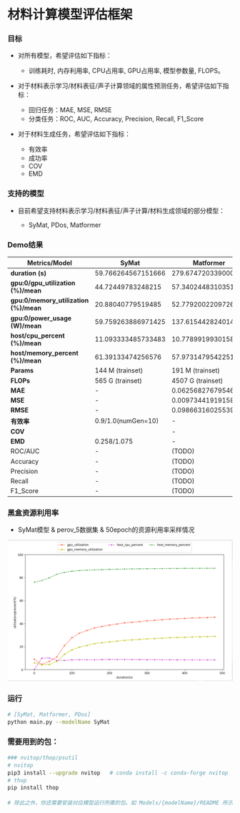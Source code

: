 # 材料计算模型评估框架

### 目标

- 对所有模型，希望评估如下指标：
  - 训练耗时, 内存利用率, CPU占用率, GPU占用率, 模型参数量, FLOPS。

- 对于材料表示学习/材料表征/声子计算领域的属性预测任务，希望评估如下指标：
  - 回归任务：MAE, MSE, RMSE
  - 分类任务：ROC, AUC, Accuracy, Precision, Recall, F1_Score

- 对于材料生成任务，希望评估如下指标：
  - 有效率
  - 成功率
  - COV
  - EMD

 

### 支持的模型

- 目前希望支持材料表示学习/材料表征/声子计算/材料生成领域的部分模型：

  - SyMat, PDos, Matformer

  

### Demo结果

| Metrics/Model                         | **SyMat**                | Matformer | PDos(TODO) | Other |
| ------------------------------------- |--------------------------| ---- | ---- | ----- |
| **duration (s)**                      | 59.766264567151666       | 279.6747203390005 |      |       |
| **gpu:0/gpu_utilization (%)/mean**    | 44.72449783248215        | 57.34024483103515 |      |       |
| **gpu:0/memory_utilization (%)/mean** | 20.88040779519485        | 52.77920022097266 |      |       |
| **gpu:0/power_usage (W)/mean**        | 59.759263886971425       | 137.61544282401448 |      |       |
| **host/cpu_percent (%)/mean**         | 11.093333485733483       | 10.778991993015806 |      |       |
| **host/memory_percent (%)/mean**      | 61.39133474256576        | 57.97314795422511 |      |       |
| **Params** | 144 M (trainset) | 191 M (trainset) | | |
| **FLOPs** | 565 G (trainset) | 4507 G (trainset) | | |
| **MAE** | - | 0.0625682767954642 | | |
| **MSE** | - | 0.00973441919158266 | | |
| **RMSE** | - | 0.09866316025539959 | | |
| **有效率** | 0.9/1.0(numGen=10) | - | | |
| **COV** |  | - | | |
| **EMD** | 0.258/1.075 | - | | |
| ROC/AUC | - | (TODO) | | |
| Accuracy | - | (TODO) | | |
| Precision | - | (TODO) | | |
| Recall | - | (TODO) | | |
| F1_Score | - | (TODO) | | |

### 黑盒资源利用率

- SyMat模型 & perov_5数据集 & 50epoch的资源利用率采样情况

![](assets/BlockBoxResource_show.png)



### 运行

~~~bash
# [SyMat, Matformer, PDos]
python main.py --modelName SyMat
~~~



### 需要用到的包：

~~~bash
### nvitop/thop/psutil
# nvitop
pip3 install --upgrade nvitop   # conda install -c conda-forge nvitop
# thop
pip install thop

# 除此之外，你还需要安装对应模型运行所需的包。如 Models/{modelName}/README 所示。
~~~